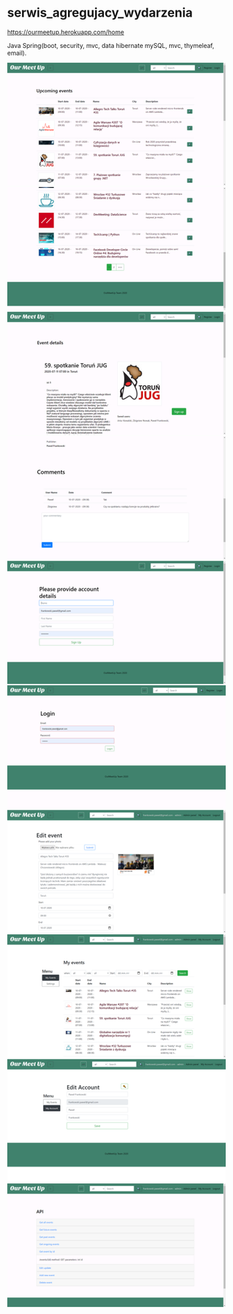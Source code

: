 # serwis_agregujacy_wydarzenia

https://ourmeetup.herokuapp.com/home


Java Spring(boot, security, mvc, data hibernate mySQL, mvc, thymeleaf, email).

<img src="imagesREADME\1.png"/>
<img src="imagesREADME\2.png"/>
<img src="imagesREADME\3.png"/>
<img src="imagesREADME\4.png"/>
<img src="imagesREADME\5.png"/>
<img src="imagesREADME\6.png"/>
<img src="imagesREADME\7.png"/>
<img src="imagesREADME\8.png"/>
<img src="imagesREADME\9.png"/>
<img src="imagesREADME\10.png"/>
